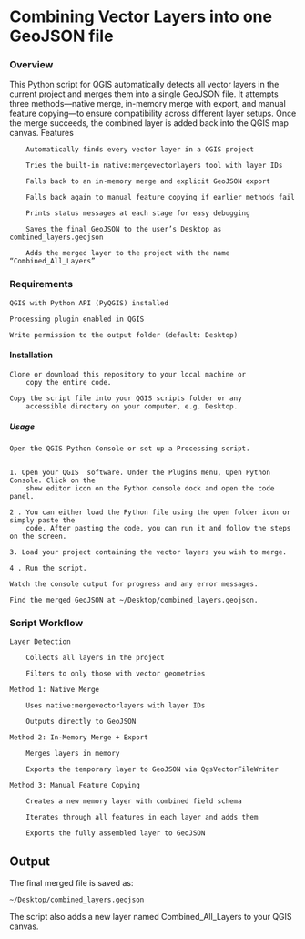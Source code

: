 # Combining Vector Layers into one GeoJSON file

### Overview

This Python script for QGIS automatically detects all vector layers in the current project and merges them into a single GeoJSON file. It attempts three methods—native merge, in-memory merge with export, and manual feature copying—to ensure compatibility across different layer setups. Once the merge succeeds, the combined layer is added back into the QGIS map canvas.
Features
```
    Automatically finds every vector layer in a QGIS project

    Tries the built-in native:mergevectorlayers tool with layer IDs

    Falls back to an in-memory merge and explicit GeoJSON export

    Falls back again to manual feature copying if earlier methods fail

    Prints status messages at each stage for easy debugging

    Saves the final GeoJSON to the user’s Desktop as combined_layers.geojson

    Adds the merged layer to the project with the name “Combined_All_Layers”
```

### Requirements

    QGIS with Python API (PyQGIS) installed

    Processing plugin enabled in QGIS

    Write permission to the output folder (default: Desktop)

#### Installation

    Clone or download this repository to your local machine or
        copy the entire code.

    Copy the script file into your QGIS scripts folder or any
        accessible directory on your computer, e.g. Desktop.

##### Usage

    Open the QGIS Python Console or set up a Processing script.


    1. Open your QGIS  software. Under the Plugins menu, Open Python Console. Click on the 
        show editor icon on the Python console dock and open the code panel.

    2 . You can either load the Python file using the open folder icon or simply paste the
        code. After pasting the code, you can run it and follow the steps on the screen.

    3. Load your project containing the vector layers you wish to merge.

    4 . Run the script.

    Watch the console output for progress and any error messages.

    Find the merged GeoJSON at ~/Desktop/combined_layers.geojson.

### Script Workflow

    Layer Detection

        Collects all layers in the project

        Filters to only those with vector geometries

    Method 1: Native Merge

        Uses native:mergevectorlayers with layer IDs

        Outputs directly to GeoJSON

    Method 2: In-Memory Merge + Export

        Merges layers in memory

        Exports the temporary layer to GeoJSON via QgsVectorFileWriter

    Method 3: Manual Feature Copying

        Creates a new memory layer with combined field schema

        Iterates through all features in each layer and adds them

        Exports the fully assembled layer to GeoJSON

## Output

The final merged file is saved as:
```
~/Desktop/combined_layers.geojson
```

The script also adds a new layer named Combined_All_Layers to your QGIS canvas.
